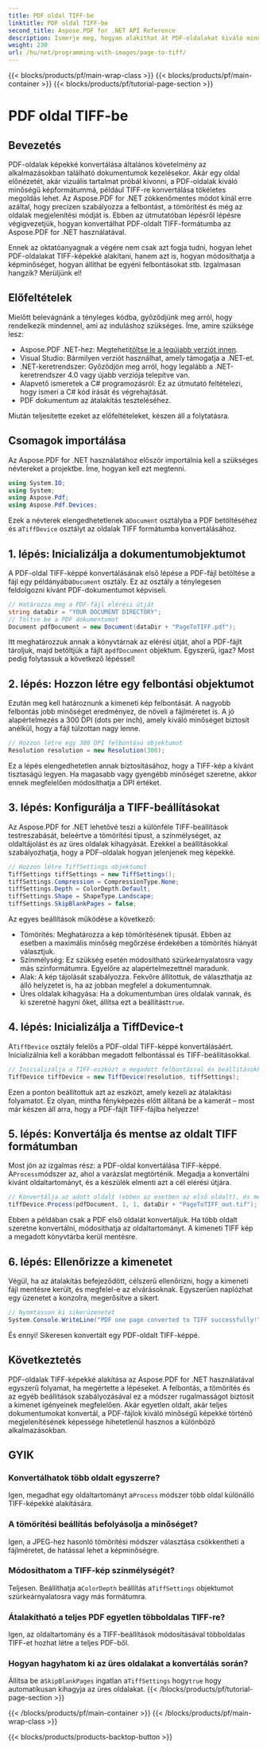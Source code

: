 ```yaml
---
title: PDF oldal TIFF-be
linktitle: PDF oldal TIFF-be
second_title: Aspose.PDF for .NET API Reference
description: Ismerje meg, hogyan alakíthat át PDF-oldalakat kiváló minőségű TIFF-képekké az Aspose.PDF for .NET használatával. Ez a részletes útmutató a felbontásról, a tömörítésről és egyebekről szól.
weight: 230
url: /hu/net/programming-with-images/page-to-tiff/
---
```


{{< blocks/products/pf/main-wrap-class >}}
{{< blocks/products/pf/main-container >}}
{{< blocks/products/pf/tutorial-page-section >}}

# PDF oldal TIFF-be

## Bevezetés

PDF-oldalak képekké konvertálása általános követelmény az alkalmazásokban található dokumentumok kezelésekor. Akár egy oldal előnézetét, akár vizuális tartalmat próbál kivonni, a PDF-oldalak kiváló minőségű képformátummá, például TIFF-re konvertálása tökéletes megoldás lehet. Az Aspose.PDF for .NET zökkenőmentes módot kínál erre azáltal, hogy precízen szabályozza a felbontást, a tömörítést és még az oldalak megjelenítési módját is. Ebben az útmutatóban lépésről lépésre végigvezetjük, hogyan konvertálhat PDF-oldalt TIFF-formátumba az Aspose.PDF for .NET használatával.

Ennek az oktatóanyagnak a végére nem csak azt fogja tudni, hogyan lehet PDF-oldalakat TIFF-képekké alakítani, hanem azt is, hogyan módosíthatja a képminőséget, hogyan állíthat be egyéni felbontásokat stb. Izgalmasan hangzik? Merüljünk el!

## Előfeltételek

Mielőtt belevágnánk a tényleges kódba, győződjünk meg arról, hogy rendelkezik mindennel, ami az induláshoz szükséges. Íme, amire szüksége lesz:

-  Aspose.PDF .NET-hez: Megteheti[töltse le a legújabb verziót innen](https://releases.aspose.com/pdf/net/).
- Visual Studio: Bármilyen verziót használhat, amely támogatja a .NET-et.
- .NET-keretrendszer: Győződjön meg arról, hogy legalább a .NET-keretrendszer 4.0 vagy újabb verziója telepítve van.
- Alapvető ismeretek a C# programozásról: Ez az útmutató feltételezi, hogy ismeri a C# kód írását és végrehajtását.
- PDF dokumentum az átalakítás teszteléséhez.

Miután teljesítette ezeket az előfeltételeket, készen áll a folytatásra.

## Csomagok importálása

Az Aspose.PDF for .NET használatához először importálnia kell a szükséges névtereket a projektbe. Íme, hogyan kell ezt megtenni.

```csharp
using System.IO;
using System;
using Aspose.Pdf;
using Aspose.Pdf.Devices;
```

 Ezek a névterek elengedhetetlenek a`Document` osztályba a PDF betöltéséhez és a`TiffDevice` osztályt az oldalak TIFF formátumba konvertálásához.

## 1. lépés: Inicializálja a dokumentumobjektumot

 A PDF-oldal TIFF-képpé konvertálásának első lépése a PDF-fájl betöltése a fájl egy példányába`Document` osztály. Ez az osztály a ténylegesen feldolgozni kívánt PDF-dokumentumot képviseli.

```csharp
// Határozza meg a PDF-fájl elérési útját
string dataDir = "YOUR DOCUMENT DIRECTORY";
// Töltse be a PDF dokumentumot
Document pdfDocument = new Document(dataDir + "PageToTIFF.pdf");
```

 Itt meghatározzuk annak a könyvtárnak az elérési útját, ahol a PDF-fájlt tároljuk, majd betöltjük a fájlt a`pdfDocument` objektum. Egyszerű, igaz? Most pedig folytassuk a következő lépéssel!

## 2. lépés: Hozzon létre egy felbontási objektumot

Ezután meg kell határoznunk a kimeneti kép felbontását. A nagyobb felbontás jobb minőséget eredményez, de növeli a fájlméretet is. A jó alapértelmezés a 300 DPI (dots per inch), amely kiváló minőséget biztosít anélkül, hogy a fájl túlzottan nagy lenne.

```csharp
// Hozzon létre egy 300 DPI felbontású objektumot
Resolution resolution = new Resolution(300);
```

Ez a lépés elengedhetetlen annak biztosításához, hogy a TIFF-kép a kívánt tisztaságú legyen. Ha magasabb vagy gyengébb minőséget szeretne, akkor ennek megfelelően módosíthatja a DPI értéket.

## 3. lépés: Konfigurálja a TIFF-beállításokat

Az Aspose.PDF for .NET lehetővé teszi a különféle TIFF-beállítások testreszabását, beleértve a tömörítési típust, a színmélységet, az oldaltájolást és az üres oldalak kihagyását. Ezekkel a beállításokkal szabályozhatja, hogy a PDF-oldalak hogyan jelenjenek meg képekké.

```csharp
// Hozzon létre TiffSettings objektumot
TiffSettings tiffSettings = new TiffSettings();
tiffSettings.Compression = CompressionType.None;
tiffSettings.Depth = ColorDepth.Default;
tiffSettings.Shape = ShapeType.Landscape;
tiffSettings.SkipBlankPages = false;
```

Az egyes beállítások működése a következő:
- Tömörítés: Meghatározza a kép tömörítésének típusát. Ebben az esetben a maximális minőség megőrzése érdekében a tömörítés hiányát választjuk.
- Színmélység: Ez szükség esetén módosítható szürkeárnyalatosra vagy más színformátumra. Egyelőre az alapértelmezettnél maradunk.
- Alak: A kép tájolását szabályozza. Fekvőre állítottuk, de választhatja az álló helyzetet is, ha az jobban megfelel a dokumentumnak.
-  Üres oldalak kihagyása: Ha a dokumentumban üres oldalak vannak, és ki szeretné hagyni őket, állítsa ezt a beállítást`true`.

## 4. lépés: Inicializálja a TiffDevice-t

 A`TiffDevice` osztály felelős a PDF-oldal TIFF-képpé konvertálásáért. Inicializálnia kell a korábban megadott felbontással és TIFF-beállításokkal.

```csharp
// Inicializálja a TIFF-eszközt a megadott felbontással és beállításokkal
TiffDevice tiffDevice = new TiffDevice(resolution, tiffSettings);
```

Ezen a ponton beállítottuk azt az eszközt, amely kezeli az átalakítási folyamatot. Ez olyan, mintha fényképezés előtt állítaná be a kamerát – most már készen áll arra, hogy a PDF-fájlt TIFF-fájlba helyezze!

## 5. lépés: Konvertálja és mentse az oldalt TIFF formátumban

 Most jön az izgalmas rész: a PDF-oldal konvertálása TIFF-képpé. A`Process`módszer az, ahol a varázslat megtörténik. Megadja a konvertálni kívánt oldaltartományt, és a készülék elmenti azt a cél elérési útjára.

```csharp
// Konvertálja az adott oldalt (ebben az esetben az első oldalt), és mentse el TIFF formátumban
tiffDevice.Process(pdfDocument, 1, 1, dataDir + "PageToTIFF_out.tif");
```

Ebben a példában csak a PDF első oldalát konvertáljuk. Ha több oldalt szeretne konvertálni, módosíthatja az oldaltartományt. A kimeneti TIFF kép a megadott könyvtárba kerül mentésre.

## 6. lépés: Ellenőrizze a kimenetet

Végül, ha az átalakítás befejeződött, célszerű ellenőrizni, hogy a kimeneti fájl mentésre került, és megfelel-e az elvárásoknak. Egyszerűen naplózhat egy üzenetet a konzolra, megerősítve a sikert.

```csharp
// Nyomtasson ki sikerüzenetet
System.Console.WriteLine("PDF one page converted to TIFF successfully!");
```

És ennyi! Sikeresen konvertált egy PDF-oldalt TIFF-képpé.

## Következtetés

PDF-oldalak TIFF-képekké alakítása az Aspose.PDF for .NET használatával egyszerű folyamat, ha megértette a lépéseket. A felbontás, a tömörítés és az egyéb beállítások szabályozásával ez a módszer rugalmasságot biztosít a kimenet igényeinek megfelelően. Akár egyetlen oldalt, akár teljes dokumentumokat konvertál, a PDF-fájlok kiváló minőségű képekké történő megjelenítésének képessége hihetetlenül hasznos a különböző alkalmazásokban.

## GYIK

### Konvertálhatok több oldalt egyszerre?
 Igen, megadhat egy oldaltartományt a`Process` módszer több oldal különálló TIFF-képekké alakítására.

### A tömörítési beállítás befolyásolja a minőséget?
Igen, a JPEG-hez hasonló tömörítési módszer választása csökkentheti a fájlméretet, de hatással lehet a képminőségre.

### Módosíthatom a TIFF-kép színmélységét?
 Teljesen. Beállíthatja a`ColorDepth` beállítás a`TiffSettings` objektumot szürkeárnyalatosra vagy más formátumra.

### Átalakítható a teljes PDF egyetlen többoldalas TIFF-re?
Igen, az oldaltartomány és a TIFF-beállítások módosításával többoldalas TIFF-et hozhat létre a teljes PDF-ből.

### Hogyan hagyhatom ki az üres oldalakat a konvertálás során?
 Állítsa be a`SkipBlankPages` ingatlan a`TiffSettings` hogy`true` hogy automatikusan kihagyja az üres oldalakat.
{{< /blocks/products/pf/tutorial-page-section >}}

{{< /blocks/products/pf/main-container >}}
{{< /blocks/products/pf/main-wrap-class >}}

{{< blocks/products/products-backtop-button >}}
